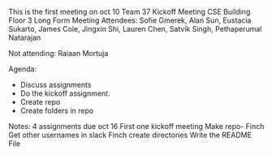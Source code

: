This is the first meeting on oct 10
Team 37
Kickoff Meeting
CSE Building Floor 3
Long Form Meeting
Attendees: Sofie Gmerek, Alan Sun, Eustacia Sukarto, James Cole, Jingxin Shi, Lauren Chen, Satvik Singh, Pethaperumal Natarajan

Not attending: Raiaan Mortuja

Agenda:
- Discuss assignments
- Do the kickoff assignment.
- Create repo  
- Create folders in repo

Notes:
4 assignments due oct 16
First one kickoff meeting
Make repo- Finch 
Get other usernames in slack
Finch create directories
Write the README File


